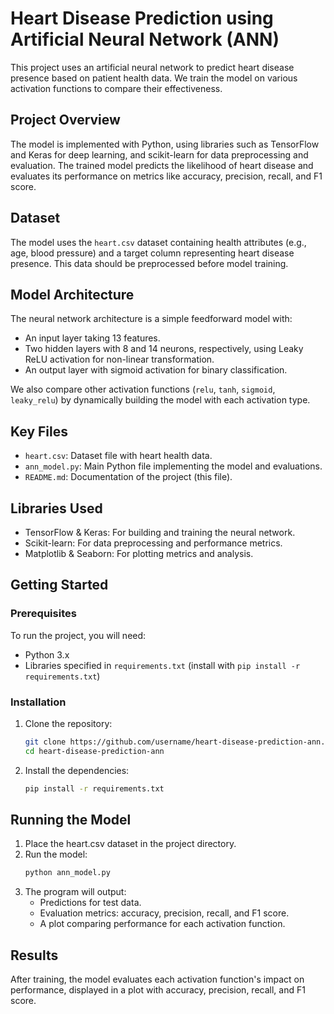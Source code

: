 # Heart Disease Prediction using Artificial Neural Network (ANN)

This project uses an artificial neural network to predict heart disease presence based on patient health data. We train the model on various activation functions to compare their effectiveness.

## Project Overview
The model is implemented with Python, using libraries such as TensorFlow and Keras for deep learning, and scikit-learn for data preprocessing and evaluation. The trained model predicts the likelihood of heart disease and evaluates its performance on metrics like accuracy, precision, recall, and F1 score.

## Dataset
The model uses the `heart.csv` dataset containing health attributes (e.g., age, blood pressure) and a target column representing heart disease presence. This data should be preprocessed before model training.

## Model Architecture
The neural network architecture is a simple feedforward model with:
- An input layer taking 13 features.
- Two hidden layers with 8 and 14 neurons, respectively, using Leaky ReLU activation for non-linear transformation.
- An output layer with sigmoid activation for binary classification.

We also compare other activation functions (`relu`, `tanh`, `sigmoid`, `leaky_relu`) by dynamically building the model with each activation type.

## Key Files
- `heart.csv`: Dataset file with heart health data.
- `ann_model.py`: Main Python file implementing the model and evaluations.
- `README.md`: Documentation of the project (this file).

## Libraries Used
- TensorFlow & Keras: For building and training the neural network.
- Scikit-learn: For data preprocessing and performance metrics.
- Matplotlib & Seaborn: For plotting metrics and analysis.

## Getting Started

### Prerequisites
To run the project, you will need:
- Python 3.x
- Libraries specified in `requirements.txt` (install with `pip install -r requirements.txt`)

### Installation
1. Clone the repository:
   ```bash
   git clone https://github.com/username/heart-disease-prediction-ann.git
   cd heart-disease-prediction-ann
2. Install the dependencies:
    ```bash
    pip install -r requirements.txt
## Running the Model
1. Place the heart.csv dataset in the project directory.
2. Run the model:
    ```bash
    python ann_model.py
3. The program will output:
    - Predictions for test data.
    - Evaluation metrics: accuracy, precision, recall, and F1 score.
    - A plot comparing performance for each activation function.
## Results
  After training, the model evaluates each activation function's impact on performance, displayed in a plot with accuracy, precision, recall, and F1 score.
